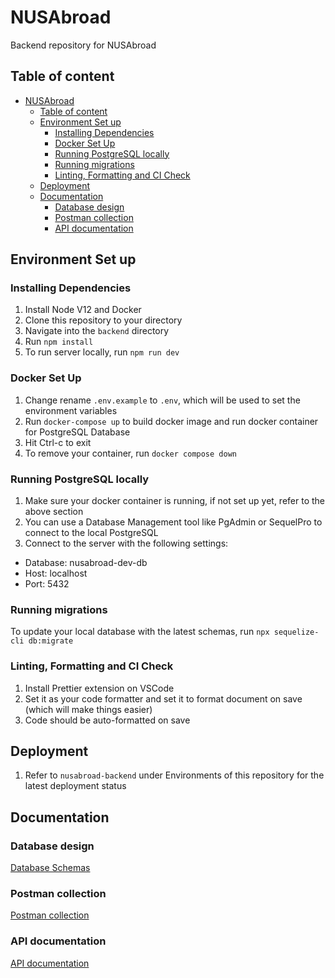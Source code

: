# NUSAbroad

Backend repository for NUSAbroad

## Table of content

- [NUSAbroad](#nusabroad)
  - [Table of content](#table-of-content)
  - [Environment Set up](#environment-set-up)
    - [Installing Dependencies](#installing-dependencies)
    - [Docker Set Up](#docker-set-up)
    - [Running PostgreSQL locally](#running-postgresql-locally)
    - [Running migrations](#running-migrations)
    - [Linting, Formatting and CI Check](#linting-formatting-and-ci-check)
  - [Deployment](#deployment)
  - [Documentation](#documentation)
    - [Database design](#database-design)
    - [Postman collection](#postman-collection)
    - [API documentation](#api-documentation)

## Environment Set up

### Installing Dependencies

1. Install Node V12 and Docker
2. Clone this repository to your directory
3. Navigate into the `backend` directory
4. Run `npm install`
5. To run server locally, run `npm run dev`

### Docker Set Up

1. Change rename `.env.example` to `.env`, which will be used to set the environment variables
2. Run `docker-compose up` to build docker image and run docker container for PostgreSQL Database
3. Hit Ctrl-c to exit
4. To remove your container, run `docker compose down`

### Running PostgreSQL locally

1. Make sure your docker container is running, if not set up yet, refer to the above section
2. You can use a Database Management tool like PgAdmin or SequelPro to connect to the local PostgreSQL
3. Connect to the server with the following settings:

- Database: nusabroad-dev-db
- Host: localhost
- Port: 5432

### Running migrations

To update your local database with the latest schemas, run `npx sequelize-cli db:migrate`

### Linting, Formatting and CI Check

1. Install Prettier extension on VSCode
2. Set it as your code formatter and set it to format document on save (which will make things easier)
3. Code should be auto-formatted on save

## Deployment

1. Refer to `nusabroad-backend` under Environments of this repository for the latest deployment status

## Documentation

### Database design

[Database Schemas](https://dbdiagram.io/d/615eeb5d940c4c4eec8a1c1a)

### Postman collection

[Postman collection](/docs/NUSAbroad.postman_collection.json)

### API documentation
[API documentation](https://nusabroad-backend.herokuapp.com/api)